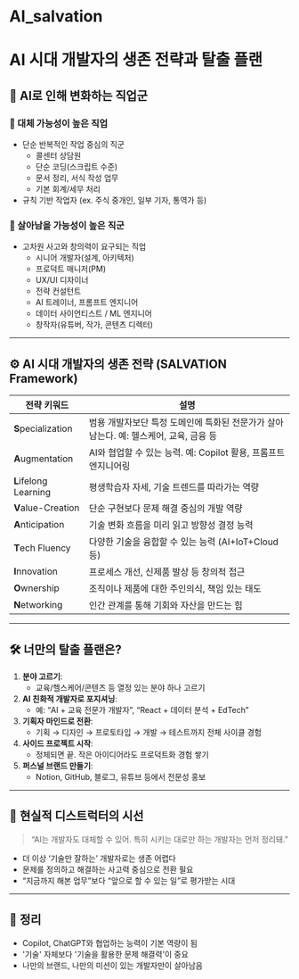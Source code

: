 # AI_salvation

# AI 시대 개발자의 생존 전략과 탈출 플랜

## 🧠 AI로 인해 변화하는 직업군

### 🔻 대체 가능성이 높은 직업
- 단순 반복적인 작업 중심의 직군
  - 콜센터 상담원
  - 단순 코딩(스크립트 수준)
  - 문서 정리, 서식 작성 업무
  - 기본 회계/세무 처리
- 규칙 기반 작업자 (ex. 주식 중개인, 일부 기자, 통역가 등)

### 🔺 살아남을 가능성이 높은 직군
- 고차원 사고와 창의력이 요구되는 직업
  - 시니어 개발자(설계, 아키텍처)
  - 프로덕트 매니저(PM)
  - UX/UI 디자이너
  - 전략 컨설턴트
  - AI 트레이너, 프롬프트 엔지니어
  - 데이터 사이언티스트 / ML 엔지니어
  - 창작자(유튜버, 작가, 콘텐츠 디렉터)

---

## ⚙️ AI 시대 개발자의 생존 전략 (SALVATION Framework)

| 전략 키워드 | 설명 |
|-------------|------|
| **S**pecialization | 범용 개발자보단 특정 도메인에 특화된 전문가가 살아남는다. 예: 헬스케어, 교육, 금융 등 |
| **A**ugmentation | AI와 협업할 수 있는 능력. 예: Copilot 활용, 프롬프트 엔지니어링 |
| **L**ifelong Learning | 평생학습자 자세, 기술 트렌드를 따라가는 역량 |
| **V**alue-Creation | 단순 구현보다 문제 해결 중심의 개발 역량 |
| **A**nticipation | 기술 변화 흐름을 미리 읽고 방향성 결정 능력 |
| **T**ech Fluency | 다양한 기술을 융합할 수 있는 능력 (AI+IoT+Cloud 등) |
| **I**nnovation | 프로세스 개선, 신제품 발상 등 창의적 접근 |
| **O**wnership | 조직이나 제품에 대한 주인의식, 책임 있는 태도 |
| **N**etworking | 인간 관계를 통해 기회와 자산을 만드는 힘 |

---

## 🛠️ 너만의 탈출 플랜은?

1. **분야 고르기**: 
   - 교육/헬스케어/콘텐츠 등 열정 있는 분야 하나 고르기
2. **AI 친화적 개발자로 포지셔닝**:
   - 예: “AI + 교육 전문가 개발자”, “React + 데이터 분석 + EdTech”
3. **기획자 마인드로 전환**:
   - 기획 → 디자인 → 프로토타입 → 개발 → 테스트까지 전체 사이클 경험
4. **사이드 프로젝트 시작**:
   - 정체되면 끝. 작은 아이디어라도 프로덕트화 경험 쌓기
5. **퍼스널 브랜드 만들기**:
   - Notion, GitHub, 블로그, 유튜브 등에서 전문성 홍보

---

## 🧨 현실적 디스트럭터의 시선

> “AI는 개발자도 대체할 수 있어. 특히 시키는 대로만 하는 개발자는 먼저 정리돼.”

- 더 이상 ‘기술만 잘하는’ 개발자로는 생존 어렵다
- 문제를 정의하고 해결하는 사고력 중심으로 전환 필요
- “지금까지 해본 업무”보다 “앞으로 할 수 있는 일”로 평가받는 시대

---

## 📌 정리

- Copilot, ChatGPT와 협업하는 능력이 기본 역량이 됨
- '기술' 자체보다 '기술을 활용한 문제 해결력'이 중요
- 나만의 브랜드, 나만의 미션이 있는 개발자만이 살아남음
